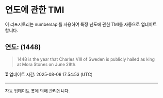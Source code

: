 
# 연도에 관한 TMI

이 리포지토리는 numbersapi를 사용하여 특정 년도에 관한 TMI를 자동으로 업데이트합니다.

## 연도: (1448)
> 1448 is the year that Charles VIII of Sweden is publicly hailed as king at Mora Stones on June 28th.

⏳ 업데이트 시간: 2025-08-08 17:54:53 (UTC)

---
자동 업데이트 봇에 의해 관리됩니다.

